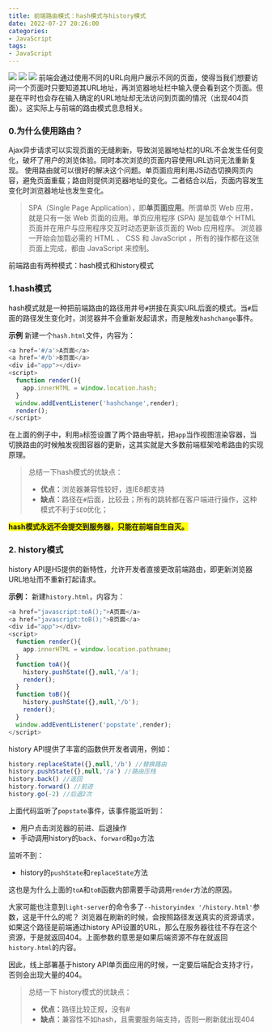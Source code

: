 ```yaml
---
title: 前端路由模式：hash模式与history模式
date: 2022-07-27 20:26:00
categories:
- JavaScript
tags:
- JavaScript
---
```

![](https://cdn.jsdelivr.net/gh/qw-null/BlogImages/20220830184521.png)
![](https://cdn.jsdelivr.net/gh/qw-null/BlogImages/20220830184721.png)
![](https://cdn.jsdelivr.net/gh/qw-null/BlogImages/20220830184805.png)
前端会通过使用不同的URL向用户展示不同的页面，使得当我们想要访问一个页面时只要知道其URL地址，再浏览器地址栏中输入便会看到这个页面。但是在平时也会存在输入确定的URL地址却无法访问到页面的情况（出现404页面）。这实际上与前端的路由模式息息相关。
### 0.为什么使用路由？
Ajax异步请求可以实现页面的无缝刷新，导致浏览器地址栏的URL不会发生任何变化，破坏了用户的浏览体验。同时本次浏览的页面内容使用URL访问无法重新复现。
使用路由就可以很好的解决这个问题。单页面应用利用JS动态切换网页内容，避免页面重载；路由则提供浏览器地址的变化。二者结合以后，页面内容发生变化时浏览器地址也发生变化。
> SPA（Single Page Application），即<b>单页面应用</b>。所谓单页 Web 应用，就是只有一张 Web 页面的应用。单页应用程序 (SPA) 是加载单个 HTML 页面并在用户与应用程序交互时动态更新该页面的 Web 应用程序。 浏览器一开始会加载必需的 HTML 、 CSS 和 JavaScript ，所有的操作都在这张页面上完成，都由 JavaScript 来控制。

前端路由有两种模式：hash模式和history模式

### 1.hash模式
hash模式就是一种把前端路由的路径用井号```#```拼接在真实URL后面的模式。当```#```后面的路径发生变化时，浏览器并不会重新发起请求，而是触发```hashchange```事件。

**示例**
新建一个```hash.html```文件，内容为：
```javascript
<a href='#/a'>A页面</a>
<a href='#/b'>B页面</a>
<div id="app"></div> 
<script>
  function render(){
    app.innerHTML = window.location.hash;
  }
  window.addEventListener('hashchange',render);
  render();
</script>
```
在上面的例子中，利用```a```标签设置了两个路由导航，把```app```当作视图渲染容器，当切换路由的时候触发视图容器的更新，这其实就是大多数前端框架哈希路由的实现原理。

>总结一下hash模式的优缺点：
>+ <b>优点：</b>浏览器兼容性较好，连IE8都支持
>+ <b>缺点：</b>路径在```#```后面，比较丑；所有的跳转都在客户端进行操作，这种模式不利于```SEO```优化；

<b style="background:yellow;">hash模式永远不会提交到服务器，只能在前端自生自灭。</b>

### 2. history模式  
history API是H5提供的新特性，允许开发者直接更改前端路由，即更新浏览器URL地址而不重新打起请求。

**示例：**
新建```history.html```，内容为：
```javascript
<a href="javascript:toA();">A页面</a>
<a href="javascript:toB();">B页面</a>
<div id="app"></div>
<script>
  function render(){
    app.innerHTML = window.location.pathname;
  }
  function toA(){
    history.pushState({},null,'/a');
    render();
  }
  function toB(){
    history.pushState({},null,'/b');
    render();
  }
  window.addEventListener('popstate',render);
</script>
```
history API提供了丰富的函数供开发者调用，例如：
```javascript
history.replaceState({},null,'/b') //替换路由
history.pushState({},null,'/a') //路由压栈
history.back() //返回
history.forward() //前进
history.go(-2) //后退2次
```
上面代码监听了```popstate```事件，该事件能监听到：
+ 用户点击浏览器的前进、后退操作
+ 手动调用history的```back```、```forward```和```go```方法

监听不到：
+ history的```pushState```和```replaceState```方法

这也是为什么上面的```toA```和```toB```函数内部需要手动调用```render```方法的原因。

大家可能也注意到```light-server```的命令多了```--historyindex '/history.html'```参数，这是干什么的呢？
浏览器在刷新的时候，会按照路径发送真实的资源请求，如果这个路径是前端通过history API设置的URL，那么在服务器往往不存在这个资源，于是就返回404。上面参数的意思是如果后端资源不存在就返回```history.html```的内容。

因此，线上部署基于history API单页面应用的时候，一定要后端配合支持才行，否则会出现大量的404。

>总结一下 history模式的优缺点：
>+ <b>优点：</b>路径比较正规，没有#
>+ <b>缺点：</b>兼容性不如hash，且需要服务端支持，否则一刷新就出现404

